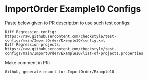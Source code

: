 # ImportOrder Example10 Configs
Paste below given to PR description to use such test configs:
```
Diff Regression config: https://raw.githubusercontent.com/checkstyle/test-configs/main/ImportOrder/Example10/config.xml
Diff Regression projects: https://raw.githubusercontent.com/checkstyle/test-configs/main/ImportOrder/Example10/list-of-projects.properties
```
Make comment in PR:
```
Github, generate report for ImportOrder/Example10
```
